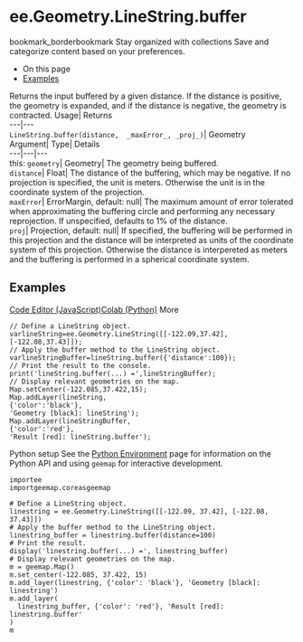 
#  ee.Geometry.LineString.buffer
bookmark_borderbookmark Stay organized with collections  Save and categorize content based on your preferences. 
  * On this page
  * [Examples](https://developers.google.com/earth-engine/apidocs/ee-geometry-linestring-buffer#examples)


Returns the input buffered by a given distance. If the distance is positive, the geometry is expanded, and if the distance is negative, the geometry is contracted. 
Usage| Returns  
---|---  
`LineString.buffer(distance,  _maxError_, _proj_)`| Geometry  
Argument| Type| Details  
---|---|---  
this: `geometry`| Geometry| The geometry being buffered.  
`distance`| Float| The distance of the buffering, which may be negative. If no projection is specified, the unit is meters. Otherwise the unit is in the coordinate system of the projection.  
`maxError`| ErrorMargin, default: null| The maximum amount of error tolerated when approximating the buffering circle and performing any necessary reprojection. If unspecified, defaults to 1% of the distance.  
`proj`| Projection, default: null| If specified, the buffering will be performed in this projection and the distance will be interpreted as units of the coordinate system of this projection. Otherwise the distance is interpereted as meters and the buffering is performed in a spherical coordinate system.  
## Examples
[Code Editor (JavaScript)](https://developers.google.com/earth-engine/apidocs/ee-geometry-linestring-buffer#code-editor-javascript-sample)[Colab (Python)](https://developers.google.com/earth-engine/apidocs/ee-geometry-linestring-buffer#colab-python-sample) More
```
// Define a LineString object.
varlineString=ee.Geometry.LineString([[-122.09,37.42],[-122.08,37.43]]);
// Apply the buffer method to the LineString object.
varlineStringBuffer=lineString.buffer({'distance':100});
// Print the result to the console.
print('lineString.buffer(...) =',lineStringBuffer);
// Display relevant geometries on the map.
Map.setCenter(-122.085,37.422,15);
Map.addLayer(lineString,
{'color':'black'},
'Geometry [black]: lineString');
Map.addLayer(lineStringBuffer,
{'color':'red'},
'Result [red]: lineString.buffer');
```
Python setup
See the [ Python Environment](https://developers.google.com/earth-engine/guides/python_install) page for information on the Python API and using `geemap` for interactive development.
```
importee
importgeemap.coreasgeemap
```
```
# Define a LineString object.
linestring = ee.Geometry.LineString([[-122.09, 37.42], [-122.08, 37.43]])
# Apply the buffer method to the LineString object.
linestring_buffer = linestring.buffer(distance=100)
# Print the result.
display('linestring.buffer(...) =', linestring_buffer)
# Display relevant geometries on the map.
m = geemap.Map()
m.set_center(-122.085, 37.422, 15)
m.add_layer(linestring, {'color': 'black'}, 'Geometry [black]: linestring')
m.add_layer(
  linestring_buffer, {'color': 'red'}, 'Result [red]: linestring.buffer'
)
m
```

